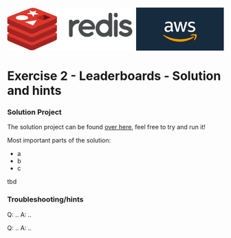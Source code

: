 <img src="../img/redis-logo-full-color-rgb.png" height=100/><img align="right" src="../img/aws-logo-1.jpeg" height=100 />

# Exercise 2 - Leaderboards - Solution and hints

### Solution Project
The solution project can be found [over here](exercise1), feel free to try and run it!

Most important parts of the solution:
* a
* b
* c

tbd

### Troubleshooting/hints

Q: ..
A: ..

Q: ..
A: ..